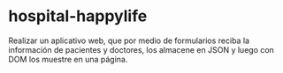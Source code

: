 # hospital-happylife
Realizar un aplicativo web, que por medio de formularios reciba la información de pacientes y doctores, los almacene en JSON y luego con DOM los muestre en una página.
